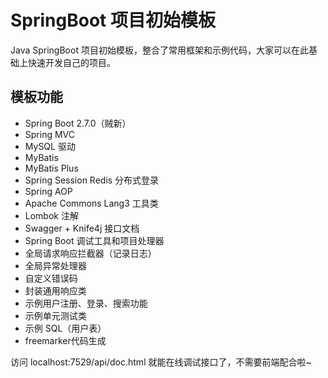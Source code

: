 # SpringBoot 项目初始模板


Java SpringBoot 项目初始模板，整合了常用框架和示例代码，大家可以在此基础上快速开发自己的项目。

## 模板功能

- Spring Boot 2.7.0（贼新）
- Spring MVC
- MySQL 驱动
- MyBatis
- MyBatis Plus
- Spring Session Redis 分布式登录
- Spring AOP
- Apache Commons Lang3 工具类
- Lombok 注解
- Swagger + Knife4j 接口文档
- Spring Boot 调试工具和项目处理器
- 全局请求响应拦截器（记录日志）
- 全局异常处理器
- 自定义错误码
- 封装通用响应类
- 示例用户注册、登录、搜索功能
- 示例单元测试类
- 示例 SQL（用户表）
- freemarker代码生成

访问 localhost:7529/api/doc.html 就能在线调试接口了，不需要前端配合啦~